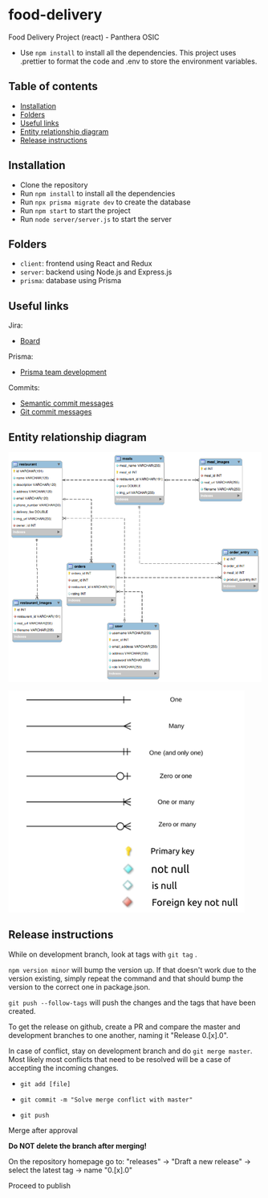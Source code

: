 # food-delivery

Food Delivery Project (react) - Panthera OSIC

- Use `npm install` to install all the dependencies.
  This project uses .prettier to format the code and .env to store the environment variables.

## Table of contents

- [Installation](#Installation)
- [Folders](#folders)
- [Useful links](#useful-links)
- [Entity relationship diagram](#entity-relationship-diagram)
- [Release instructions](#release-instructions)

## Installation

- Clone the repository
- Run `npm install` to install all the dependencies
- Run `npx prisma migrate dev` to create the database
- Run `npm start` to start the project
- Run `node server/server.js` to start the server

## Folders

- `client`: frontend using React and Redux
- `server`: backend using Node.js and Express.js
- `prisma`: database using Prisma

## Useful links

Jira:

- [Board](https://greenfoxacademy.atlassian.net/jira/software/projects/FDP22/boards/126)

Prisma:

- [Prisma team development](https://www.prisma.io/docs/guides/database/developing-with-prisma-migrate/team-development)

Commits:

- [Semantic commit messages](https://gist.github.com/joshbuchea/6f47e86d2510bce28f8e7f42ae84c716)
- [Git commit messages](https://chris.beams.io/posts/git-commit/)

## Entity relationship diagram

![Alt text](docs/erd3.png?raw=true 'Title')

![Alt text](docs/erd-legend.png?raw=true 'Title')

## Release instructions

While on development branch, look at tags with `git tag` .

`npm version minor` will bump the version up. If that doesn't work due to the version existing, simply repeat the command and that should bump the version to the correct one in package.json.

`git push --follow-tags` will push the changes and the tags that have been created.

To get the release on github, create a PR and compare the master and development branches to one another, naming it "Release 0.[x].0".

In case of conflict, stay on development branch and do `git merge master`. Most likely most conflicts that need to be resolved will be a case of accepting the incoming changes.

- `git add [file]`

- `git commit -m "Solve merge conflict with master"`

- `git push`

Merge after approval

**Do NOT delete the branch after merging!**

On the repository homepage go to: "releases" -> "Draft a new release" -> select the latest tag -> name "0.[x].0"

Proceed to publish
